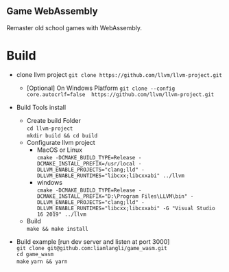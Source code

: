 Game WebAssembly
------------------------

Remaster old school games with WebAssembly.

# Build
- clone llvm project `git clone https://github.com/llvm/llvm-project.git`   
    - [Optional] On Windows Platform `git clone --config core.autocrlf=false  https://github.com/llvm/llvm-project.git`

- Build Tools install    
    - Create build Folder   
    `cd llvm-project`    
    `mkdir build && cd build  `   
    - Configurate llvm project   
        - MacOS or Linux   
        `cmake -DCMAKE_BUILD_TYPE=Release -DCMAKE_INSTALL_PREFIX=/usr/local -DLLVM_ENABLE_PROJECTS="clang;lld" -DLLVM_ENABLE_RUNTIMES="libcxx;libcxxabi" ../llvm`   
        - windows   
        `cmake -DCMAKE_BUILD_TYPE=Release -DCMAKE_INSTALL_PREFIX="D:\Program Files\LLVM\bin" -DLLVM_ENABLE_PROJECTS="clang;lld" -DLLVM_ENABLE_RUNTIMES="libcxx;libcxxabi" -G "Visual Studio 16 2019" ../llvm`  
    - Build   
    `make && make install`

- Build example [run dev server and listen at port 3000]   
    `git clone git@github.com:liamlangli/game_wasm.git`    
    `cd game_wasm`   
    `make`
    `yarn && yarn`

